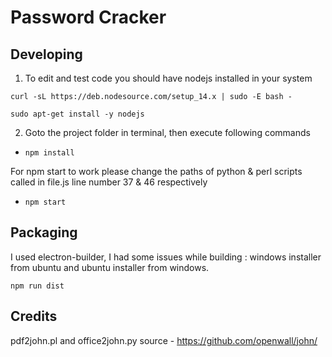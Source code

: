 # Password Cracker



## Developing

1. To edit and test code you should have nodejs installed in your system
```
curl -sL https://deb.nodesource.com/setup_14.x | sudo -E bash -  

sudo apt-get install -y nodejs
```
2. Goto the project folder in terminal, then execute following commands
 * ```npm install```

 For npm start to work please change the paths of python & perl scripts called in file.js line number 37 & 46 respectively
 * ```npm start```
 


## Packaging

I used electron-builder, I had some issues while building : windows installer from ubuntu and ubuntu installer from windows.

```npm run dist```


## Credits

pdf2john.pl and office2john.py source - https://github.com/openwall/john/


		



  
